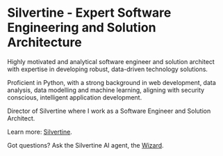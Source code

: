 # Silvertine - Expert Software Engineering and Solution Architecture

Highly motivated and analytical software engineer and solution architect with expertise in developing robust, data-driven technology solutions.

Proficient in Python, with a strong background in web development, data analysis, data modelling and machine learning, aligning with security conscious, intelligent application development.

Director of Silvertine where I work as a Software Engineer and Solution Architect.

Learn more: [Silvertine](https://silvertine.technology/).

Got questions? Ask the Silvertine AI agent, the [Wizard](https://silvertine.technology/wizard-ai/).
